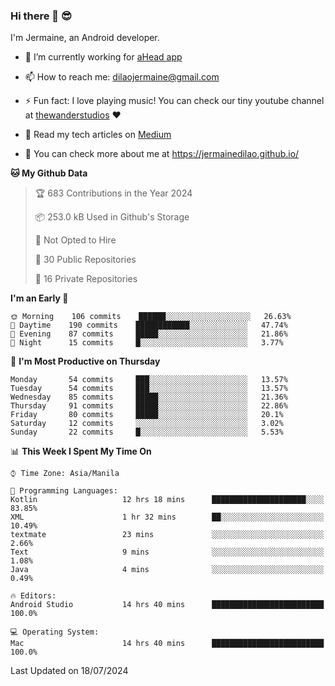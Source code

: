 ### Hi there 👋 😎
I'm Jermaine, an Android developer.

- 🔭 I’m currently working for [aHead app](https://www.ahead-app.com/)

- 📫 How to reach me: dilaojermaine@gmail.com

- ⚡ Fun fact: I love playing music! You can check our tiny youtube channel at [thewanderstudios](https://www.youtube.com/thewanderstudios) ♥️

- 📖 Read my tech articles on [Medium](https://jermainedilao.medium.com/)

- 👀 You can check more about me at https://jermainedilao.github.io/

<!--
**jermainedilao/jermainedilao** is a ✨ _special_ ✨ repository because its `README.md` (this file) appears on your GitHub profile.

Here are some ideas to get you started:

- 🔭 I’m currently working on ...
- 🌱 I’m currently learning ...
- 👯 I’m looking to collaborate on ...
- 🤔 I’m looking for help with ...
- 💬 Ask me about ...
- 📫 How to reach me: ...
- 😄 Pronouns: ...
- ⚡ Fun fact: ...
-->

<!--START_SECTION:waka-->
**🐱 My Github Data** 

> 🏆 683 Contributions in the Year 2024
 > 
> 📦 253.0 kB Used in Github's Storage 
 > 
> 🚫 Not Opted to Hire
 > 
> 📜 30 Public Repositories 
 > 
> 🔑 16 Private Repositories  
 > 
**I'm an Early 🐤** 

```text
🌞 Morning    106 commits    ██████░░░░░░░░░░░░░░░░░░░   26.63% 
🌆 Daytime    190 commits    ████████████░░░░░░░░░░░░░   47.74% 
🌃 Evening    87 commits     █████░░░░░░░░░░░░░░░░░░░░   21.86% 
🌙 Night      15 commits     █░░░░░░░░░░░░░░░░░░░░░░░░   3.77%

```
📅 **I'm Most Productive on Thursday** 

```text
Monday       54 commits     ███░░░░░░░░░░░░░░░░░░░░░░   13.57% 
Tuesday      54 commits     ███░░░░░░░░░░░░░░░░░░░░░░   13.57% 
Wednesday    85 commits     █████░░░░░░░░░░░░░░░░░░░░   21.36% 
Thursday     91 commits     █████░░░░░░░░░░░░░░░░░░░░   22.86% 
Friday       80 commits     █████░░░░░░░░░░░░░░░░░░░░   20.1% 
Saturday     12 commits     ░░░░░░░░░░░░░░░░░░░░░░░░░   3.02% 
Sunday       22 commits     █░░░░░░░░░░░░░░░░░░░░░░░░   5.53%

```


📊 **This Week I Spent My Time On** 

```text
⌚︎ Time Zone: Asia/Manila

💬 Programming Languages: 
Kotlin                   12 hrs 18 mins      █████████████████████░░░░   83.85% 
XML                      1 hr 32 mins        ██░░░░░░░░░░░░░░░░░░░░░░░   10.49% 
textmate                 23 mins             ░░░░░░░░░░░░░░░░░░░░░░░░░   2.66% 
Text                     9 mins              ░░░░░░░░░░░░░░░░░░░░░░░░░   1.08% 
Java                     4 mins              ░░░░░░░░░░░░░░░░░░░░░░░░░   0.49%

🔥 Editors: 
Android Studio           14 hrs 40 mins      █████████████████████████   100.0%

💻 Operating System: 
Mac                      14 hrs 40 mins      █████████████████████████   100.0%

```


 Last Updated on 18/07/2024
<!--END_SECTION:waka-->
